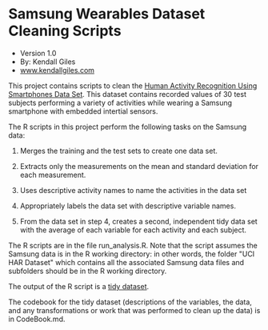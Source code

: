 Samsung Wearables Dataset Cleaning Scripts
==========================================

* Version 1.0
* By: Kendall Giles
* www.kendallgiles.com



This project contains scripts to clean the [Human Activity Recognition Using Smartphones Data Set](http://archive.ics.uci.edu/ml/datasets/Human+Activity+Recognition+Using+Smartphones). This dataset contains recorded values of 30 test subjects performing a variety of activities while wearing a Samsung smartphone with embedded intertial sensors. 

The R scripts in this project perform the following tasks on the Samsung data:

1. Merges the training and the test sets to create one data set.
   
2. Extracts only the measurements on the mean and standard deviation for each measurement. 

3. Uses descriptive activity names to name the activities in the data set

4. Appropriately labels the data set with descriptive variable names. 

5. From the data set in step 4, creates a second, independent tidy data set with the average of each variable for each activity and each subject.


The R scripts are in the file run_analysis.R. Note that the script assumes the Samsung data is in the R working directory: in other words, the folder "UCI HAR Dataset" which contains all the associated Samsung data files and subfolders should be in the R working directory. 

The output of the R script is a [tidy dataset](http://www.jstatsoft.org/v59/i10/paper).

The codebook for the tidy dataset (descriptions of the variables, the data, and any transformations or work that was performed to clean up the data) is in CodeBook.md.